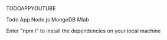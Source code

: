 TODOAPPYOUTUBE

Todo App Node.js MongoDB Mlab

Enter "npm i" to install the dependencies on your local machine
